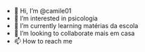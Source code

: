 - 👋 Hi, I’m @camile01
- 👀 I’m interested in psicologia 
- 🌱 I’m currently learning matérias da escola 
- 💞️ I’m looking to collaborate mais em casa
- 📫 How to reach me 

<!---
camile01/camile01 is a ✨ special ✨ repository because its `README.md` (this file) appears on your GitHub profile.
You can click the Preview link to take a look at your changes.
--->
